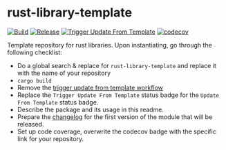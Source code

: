 # rust-library-template
[![Build](https://github.com/infra-blocks/rust-library-template/actions/workflows/build.yml/badge.svg)](https://github.com/infra-blocks/rust-library-template/actions/workflows/build.yml)
[![Release](https://github.com/infra-blocks/rust-library-template/actions/workflows/release.yml/badge.svg)](https://github.com/infra-blocks/rust-library-template/actions/workflows/release.yml)
[![Trigger Update From Template](https://github.com/infra-blocks/rust-library-template/actions/workflows/trigger-update-from-template.yml/badge.svg)](https://github.com/infra-blocks/rust-library-template/actions/workflows/trigger-update-from-template.yml)
[![codecov](https://codecov.io/gh/infra-blocks/rust-library-template/graph/badge.svg?token=JHZTAJ66FL)](https://codecov.io/gh/infra-blocks/rust-library-template)

[//]: # ([![Update From Template]&#40;https://github.com/infra-blocks/rust-library-template/actions/workflows/update-from-template.yml/badge.svg&#41;]&#40;https://github.com/infra-blocks/rust-library-template/actions/workflows/update-from-template.yml&#41;)

Template repository for rust libraries. Upon instantiating, go through the following checklist:

- Do a global search & replace for `rust-library-template` and replace it with the name of your repository
- `cargo build`
- Remove the [trigger update from template workflow](.github/workflows/trigger-update-from-template.yml)
- Replace the `Trigger Update From Template` status badge for the `Update From Template` status badge.
- Describe the package and its usage in this readme.
- Prepare the [changelog](CHANGELOG.md) for the first version of the module that will be released.
- Set up code coverage, overwrite the codecov badge with the specific link for your repository.
